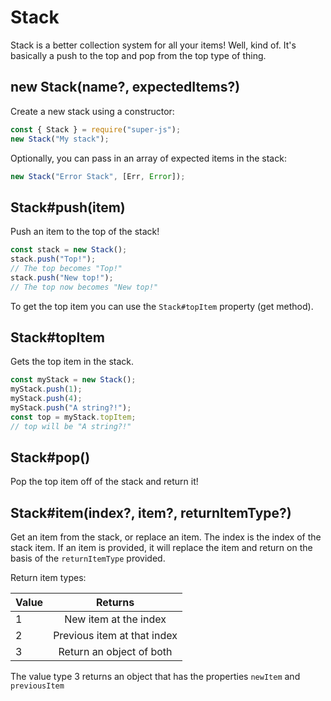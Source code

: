 # Stack

Stack is a better collection system for all your items! Well, kind of. It's basically a push to the top and pop from the top type of thing.

## new Stack(name?, expectedItems?)

Create a new stack using a constructor:

```js
const { Stack } = require("super-js");
new Stack("My stack");
```

Optionally, you can pass in an array of expected items in the stack:

```js
new Stack("Error Stack", [Err, Error]);
```

## Stack#push(item)

Push an item to the top of the stack!

```js
const stack = new Stack();
stack.push("Top!");
// The top becomes "Top!"
stack.push("New top!");
// The top now becomes "New top!"
```

To get the top item you can use the `Stack#topItem` property (get method).

## Stack#topItem

Gets the top item in the stack.

```js
const myStack = new Stack();
myStack.push(1);
myStack.push(4);
myStack.push("A string?!");
const top = myStack.topItem;
// top will be "A string?!"
```

## Stack#pop()

Pop the top item off of the stack and return it!

## Stack#item(index?, item?, returnItemType?)

Get an item from the stack, or replace an item. The index is the index of the stack item. If an item is provided, it will replace the item and return on the basis of the `returnItemType` provided.

Return item types:

| Value |           Returns           |
| :---- | :-------------------------: |
| 1     |    New item at the index    |
| 2     | Previous item at that index |
| 3     |  Return an object of both   |

The value type 3 returns an object that has the properties `newItem` and `previousItem`

